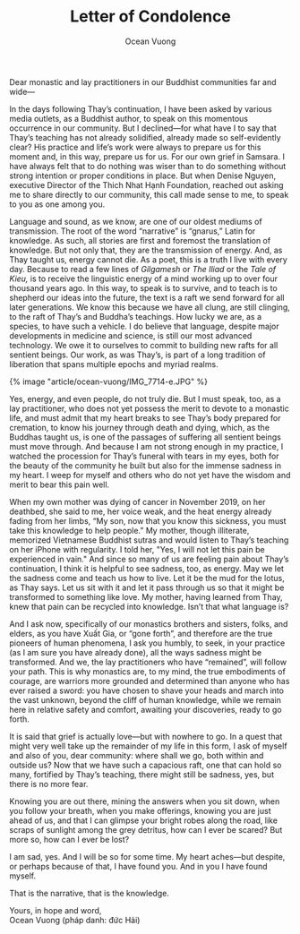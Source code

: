 ﻿---
title: Letter of Condolence
author: Ocean Vuong
---

Dear monastic and lay practitioners in our Buddhist communities far and wide—

In the days following Thay’s continuation, I have been asked by various media outlets, as a Buddhist author, to speak on this momentous occurrence in our community. But I declined—for what have I to say that Thay’s teaching has not already solidified, already made so self-evidently clear? His practice and life’s work were always to prepare us for this moment and, in this way, prepare us for us. For our own grief in Samsara. I have always felt that to do nothing was wiser than to do something without strong intention or proper conditions in place. But when Denise Nguyen, executive Director of the Thich Nhat Hạnh Foundation, reached out asking me to share directly to our community, this call made sense to me, to speak to you as one among you.

Language and sound, as we know, are one of our oldest mediums of transmission. The root of the word “narrative” is “gnarus,” Latin for knowledge. As such, all stories are first and foremost the translation of knowledge. But not only that, they are the transmission of energy. And, as Thay taught us, energy cannot die. As a poet, this is a truth I live with every day. Because to read a few lines of *Gilgamesh* or *The Iliad* or the *Tale of Kieu,* is to receive the linguistic energy of a mind working up to over four thousand years ago. In this way, to speak is to survive, and to teach is to shepherd our ideas into the future, the text is a raft we send forward for all later generations. We know this because we have all clung, are still clinging, to the raft of Thay’s and Buddha’s teachings. How lucky we are, as a species, to have such a vehicle. I do believe that language, despite major developments in medicine and science, is still our most advanced technology. We owe it to ourselves to commit to building new rafts for all sentient beings. Our work, as was Thay’s, is part of a long tradition of liberation that spans multiple epochs and myriad realms. 

{% image "article/ocean-vuong/IMG_7714-e.JPG" %}

Yes, energy, and even people, do not truly die. But I must speak, too, as a lay practitioner, who does not yet possess the merit to devote to a monastic life, and must admit that my heart breaks to see Thay’s body prepared for cremation, to know his journey through death and dying, which, as the Buddhas taught us, is one of the passages of suffering all sentient beings must move through. And because I am not strong enough in my practice, I watched the procession for Thay’s funeral with tears in my eyes, both for the beauty of the community he built but also for the immense sadness in my heart. I weep for myself and others who do not yet have the wisdom and merit to bear this pain well. 

When my own mother was dying of cancer in November 2019, on her deathbed, she said to me, her voice weak, and the heat energy already fading from her limbs, “My son, now that you know this sickness, you must take this knowledge to help people.” My mother, though illiterate, memorized Vietnamese Buddhist sutras and would listen to Thay’s teaching on her iPhone with regularity. I told her, "Yes, I will not let this pain be experienced in vain." And since so many of us are feeling pain about Thay’s continuation, I think it is helpful to see sadness, too, as energy. May we let the sadness come and teach us how to live. Let it be the mud for the lotus, as Thay says. Let us sit with it and let it pass through us so that it might be transformed to something like love. My mother, having learned from Thay, knew that pain can be recycled into knowledge. Isn’t that what language is?

And I ask now, specifically of our monastics brothers and sisters, folks, and elders, as you have Xuất Gia, or “gone forth”, and therefore are the true pioneers of human phenomena, I ask you humbly, to seek, in your practice (as I am sure you have already done), all the ways sadness might be transformed. And we, the lay practitioners who have “remained”, will follow your path. This is why monastics are, to my mind, the true embodiments of courage, are warriors more grounded and determined than anyone who has ever raised a sword: you have chosen to shave your heads and march into the vast unknown, beyond the cliff of human knowledge, while we remain here in relative safety and comfort, awaiting your discoveries, ready to go forth.

It is said that grief is actually love—but with nowhere to go. In a quest that might very well take up the remainder of my life in this form, I ask of myself and also of you, dear community: where shall we go, both within and outside us? Now that we have such a capacious raft, one that can hold so many, fortified by Thay’s teaching, there might still be sadness, yes, but there is no more fear. 

Knowing you are out there, mining the answers when you sit down, when you follow your breath, when you make offerings, knowing you are just ahead of us, and that I can glimpse your bright robes along the road, like scraps of sunlight among the grey detritus, how can I ever be scared? But more so, how can I ever be lost?

I am sad, yes. And I will be so for some time. My heart aches—but despite, or perhaps because of that, I have found you. And in you I have found myself. 

That is the narrative, that is the knowledge. 

<p class="noIndent">Yours, in hope and word,<br/>
Ocean Vuong (pháp danh: đức Hải)</p>
